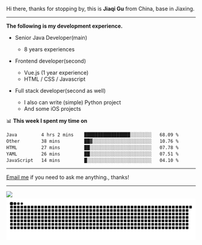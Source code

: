 Hi there, thanks for stopping by, this is **Jiaqi Gu** from China, base in Jiaxing.

---

**The following is my development experience.**

- Senior Java Developer(main)
  - 8 years experiences

- Frontend developer(second)
  - Vue.js (1 year experience)
  - HTML / CSS / Javascript
  
- Full stack developer(second as well)
  - I also can write (simple) Python project
  - And some iOS projects

📊 **This week I spent my time on**
<!--START_SECTION:waka-->

```txt
Java         4 hrs 2 mins    █████████████████░░░░░░░░   68.09 %
Other        38 mins         ██▓░░░░░░░░░░░░░░░░░░░░░░   10.76 %
HTML         27 mins         ██░░░░░░░░░░░░░░░░░░░░░░░   07.78 %
YAML         26 mins         ██░░░░░░░░░░░░░░░░░░░░░░░   07.51 %
JavaScript   14 mins         █░░░░░░░░░░░░░░░░░░░░░░░░   04.10 %
```

<!--END_SECTION:waka-->

---

[Email me](mailto:htk2klwgr@mozmail.com?subject=Hiring_from_GitHub) if you need to ask me anything., thanks!

---

![]( https://visitor-badge.glitch.me/badge?page_id=githubgujiaqi)
![]( https://github.com/droid-Q/droid-Q/raw/output/github-contribution-grid-snake.svg#gh-dark-mode-only)
